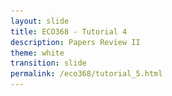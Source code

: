 ```yaml
---
layout: slide
title: ECO368 - Tutorial 4
description: Papers Review II
theme: white
transition: slide
permalink: /eco368/tutorial_5.html
---
```

<section data-markdown data-separator="^\r?\n----\r?\n" data-separator-vertical="^\r?\n--\r?\n">
<script type="text/template">



## Papers Review II
### ECO368 - Tutorial 5

![U of T Logo](u_of_t_crest.svg)

[Dario Toman](https://dariotoman.com/)

dario.toman@mail.utoronto.ca


----

## Differences in Differencs Recap

----

- Differences in Differences can be used in quasi-experimental settings to estimate average treatment effects.
- Using Differences in Differences, we are able to construct a counterfactual to treatment, under certain assumptions.
- In this way, we can account for selection-bias that may otherwise contaminate our results. 

--

![Parallel](img/parallel.jpeg)


--

### DiD Regression Framework 


`$$Y_{igt}= \alpha + \beta \text{ Treated}_{g}+ \gamma \text{ Post}_t + \delta \text{ Treated*Post}_{gt} + \varepsilon_{igt}$$`


- This equation takes values:
    - **Control, Pre:** $\alpha $
    - **Control, Post:** $\alpha + \gamma$
    - **Treated, Pre:** $\alpha + \beta$
    - **Treated, Post:** $\alpha + \beta + \gamma + \delta$
- The DiD estimate is then:
\begin{align} (&\text{Treated, Post }-\text{ Treated, Pre}) \\\\ -&(\text{Control, Post } - \text{ Control, Pre}) \\\\ =&\delta \end{align}

--

### Assumptions in Differences in Differences

- The Parallel Trends Assumption is that we assume that in the absence of treatment, the treated group would follow the same trend as the control group.
    - We effectively assume that the selection bias is constant, and that we can thus account for it.
    - This is **not testable**.
- Stable Unit of Treatment Value Assumption (SUTVA)
    - No Spillovers! People who are in the Treated group must not move to the Control Group - or vice-versa.  
- No Coinciding Treatments

----

## Akresh et. Al (2011)

----

- Akresh et al. study how two different shocks affect human capital in Rwanda.
    - Crop Failure
    - Civil War
- Outcome variable: **height z-scores** (Child stunting)

--

### Why Should we care?

- Exposure to shocks in-utero has strong effects on health and human capital outcomes.
    - Camacho (2008) finds that conflict-induced stress has negative effects on birth weight.
- These negative effects are persistent!
    - Fetal Origins Hypothesis: Barker posits that adult human capital is highly affected by fetal health
    - Almond (2006) find that in-utero exposure to the 1918 Spanish Flu reduces education, income, SES

--

### Identification Strategy

- Differences in Differences
    - Difference 1: Birth Location
    - Difference 2: Birth Cohort

--

![Akresh Table](img/akresh_t2.png)

--

![Akresh Table](img/akresh_t3.png)

--

![Akresh Table](img/akresh_table.png)

--

### Assessing the Assumptions

- Remember, there are a few assumptions that we make for when doing diff-in-diff
    - Parallel Trends
    - No Spillovers
    - No other Treatments

--

### Parallel Trends

![Akresh Graph](img/akresh_graph.png)

--

### Spillovers

- The Stable Unit of Treatment Value tells us that those who are treated must be remain in our treatment group!
    - In the context of the Akresh et al. paper, we might be worried about migration. 
    - How might migration bias their results? Why?
    - They also do not observe children who died before their survey in 1992. How might this bias the results?

--

### Robustness Checks

![Akresh Table](img/akresh_t6.png)


----

## Bellows and Miguel (2009)

----

### Motivation 

- Economists often think of civil war as development in reverse - yet, a number of rapid growth success stories following civil war (Uganda and Mozambique) suggest that war is not necessarily only negative.
- Historical evidence suggests that wars play an important role in state formation and creation of institutions
- **Goal:** To assess effects of conflict exposure on individuals’ participation in collective action and aggregate community-level economic outcomes following conflict


--

- Bellows and Miguel Consider two levels of analysis
    - Individual Level:
    - Chiefdom Level: Use outcomes at a higher level of aggregation than the household to see if there are changes in social norms and institutions as a result of the conflict.

-- 

### Chiefdom Level Identification Strategy

- A chiefdom is an administrative unit of about 20,000 people. They are quite salient - individuals usually refer to their residence location by chiefdom.
- Bellows and Miguel estimate effects by comparing 152 chiefdoms that were exposed to different levels of conflict instensity
- Control for local characteristics to isolate variation in conflict:
    - Diamond mines
    - Roads
    - Population density
    - Prewar socioeconomic measures
- Use district Fixed Effects to account for unobserved regional variation.

--

### Bellows and Miguel are using a fixed-effects model - what is the identifying assumption? What should we be concerned about?

--

![BM Table](img/bm_t7.png)

--

![BM Table](img/bm_t8.png)

--

![BM Table](img/bm_t9.png)

--




----

### Questions?
 
(Reminder - I have OH after tutorial)

</script>
</section>